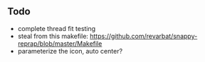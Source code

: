 
## Todo

* complete thread fit testing
* steal from this makefile: https://github.com/revarbat/snappy-reprap/blob/master/Makefile
* parameterize the icon, auto center?
 

